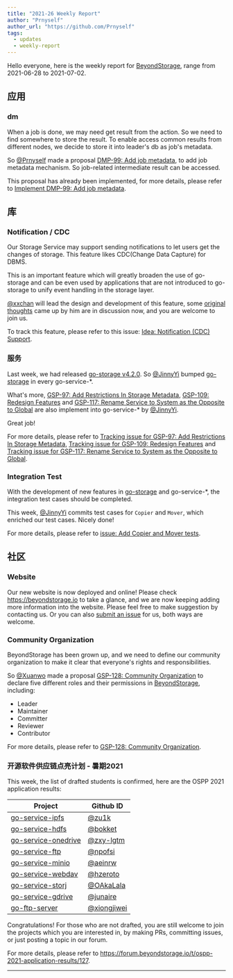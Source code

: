 ```yaml
---
title: "2021-26 Weekly Report"
author: "Prnyself"
author_url: "https://github.com/Prnyself"
tags:
  - updates
  - weekly-report
---
```


Hello everyone, here is the weekly report for [BeyondStorage][], range from 2021-06-28 to 2021-07-02.

## 应用

### dm

When a job is done, we may need get result from the action. So we need to find somewhere to store the result. To enable access common results from different nodes, we decide to store it into leader's db as job's metadata.

So [@Prnyself][] made a proposal [DMP-99: Add job metadata](https://github.com/beyondstorage/dm/pull/99), to add job metadata mechanism. So job-related intermediate result can be accessed.

This proposal has already been implemented, for more details, please refer to [Implement DMP-99: Add job metadata](https://github.com/beyondstorage/dm/pull/104).

## 库

### Notification / CDC

Our Storage Service may support sending notifications to let users get the changes of storage. This feature likes CDC(Change Data Capture) for DBMS.

This is an important feature which will greatly broaden the use of go-storage and can be even used by applications that are not introduced to go-storage to unify event handling in the storage layer.

[@xxchan][] will lead the design and development of this feature, some [original thoughts](https://github.com/beyondstorage/specs/issues/65#issuecomment-871201444) came up by him are in discussion now, and you are welcome to join us.

To track this feature, please refer to this issue: [Idea: Notification (CDC) Support](https://github.com/beyondstorage/specs/issues/65).

### 服务

Last week, we had released [go-storage v4.2.0](https://github.com/beyondstorage/go-storage/releases/tag/v4.2.0). So [@JinnyYi][] bumped [go-storage][] in every go-service-*.

What's more, [GSP-97: Add Restrictions In Storage Metadata](https://github.com/beyondstorage/specs/pull/97), [GSP-109: Redesign Features](https://github.com/beyondstorage/specs/pull/109) and [GSP-117: Rename Service to System as the Opposite to Global](https://github.com/beyondstorage/specs/pull/117) are also implement into go-service-* by [@JinnyYi][].

Great job!

For more details, please refer to [Tracking issue for GSP-97: Add Restrictions In Storage Metadata](https://github.com/beyondstorage/go-storage/issues/599), [Tracking issue for GSP-109: Redesign Features](https://github.com/beyondstorage/go-storage/issues/603) and [Tracking issue for GSP-117: Rename Service to System as the Opposite to Global](https://github.com/beyondstorage/go-storage/issues/604).

### Integration Test

With the development of new features in [go-storage][] and go-service-*, the integration test cases should be completed.

This week, [@JinnyYi][] commits test cases for `Copier` and `Mover`, which enriched our test cases. Nicely done!

For more details, please refer to [issue: Add Copier and Mover tests](https://github.com/beyondstorage/go-integration-test/issues/26).

## 社区

### Website

Our new website is now deployed and online! Please check <https://beyondstorage.io> to take a glance, and we are now keeping adding more information into the website. Please feel free to make suggestion by contacting us. Or you can also [submit an issue](https://github.com/beyondstorage/site/issues) for us, both ways are welcome.

### Community Organization

BeyondStorage has been grown up, and we need to define our community organization to make it clear that everyone's rights and responsibilities.

So [@Xuanwo][] made a proposal [GSP-128: Community Organization](https://github.com/beyondstorage/specs/blob/master/rfcs/128-community-organization.md) to declare five different roles and their permissions in [BeyondStorage][], including:

- Leader
- Maintainer
- Committer
- Reviewer
- Contributor

For more details, please refer to [GSP-128: Community Organization](https://github.com/beyondstorage/specs/pull/128).

### 开源软件供应链点亮计划 - 暑期2021

This week, the list of drafted students is confirmed, here are the OSPP 2021 application results:

| Project                                                                     | Github ID                                    |
| --------------------------------------------------------------------------- | -------------------------------------------- |
| [go-service-ipfs](https://github.com/beyondstorage/go-service-ipfs)         | [@zu1k](https://github.com/zu1k)             |
| [go-service-hdfs](https://github.com/beyondstorage/go-service-hdfs)         | [@bokket](https://github.com/bokket)         |
| [go-service-onedrive](https://github.com/beyondstorage/go-service-onedrive) | [@zxy-lgtm](https://github.com/zxy-lgtm)     |
| [go-service-ftp](https://github.com/beyondstorage/go-service-ftp)           | [@npofsi](https://github.com/npofsi)         |
| [go-service-minio](https://github.com/beyondstorage/go-service-minio)       | [@aeinrw](https://github.com/aeinrw)         |
| [go-service-webdav](https://github.com/beyondstorage/go-service-webdav)     | [@hzeroto](https://github.com/hzeroto)       |
| [go-service-storj](https://github.com/beyondstorage/go-service-storj)       | [@OAkaLala](https://github.com/OAkaLala)     |
| [go-service-gdrive](https://github.com/beyondstorage/go-service-gdrive)     | [@junaire](https://github.com/junaire)       |
| [go-ftp-server](https://github.com/beyondstorage/go-ftp-server)             | [@xiongjiwei](https://github.com/xiongjiwei) |

Congratulations! For those who are not drafted, you are still welcome to join the projects which you are interested in, by making PRs, committing issues, or just posting a topic in our forum.

For more details, please refer to <https://forum.beyondstorage.io/t/ospp-2021-application-results/127>.

---

[BeyondStorage]: https://beyondstorage.io

[go-storage]: https://github.com/beyondstorage/go-storage

[@JinnyYi]: https://github.com/JinnyYi

[@Prnyself]: https://github.com/Prnyself

[@Xuanwo]: https://github.com/Xuanwo

[@xxchan]: https://github.com/xxchan
